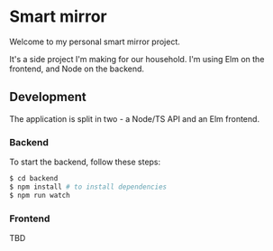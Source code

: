 # Smart mirror

Welcome to my personal smart mirror project.

It's a side project I'm making for our household. I'm using Elm on the frontend, and Node on the backend.

## Development

The application is split in two - a Node/TS API and an Elm frontend.

### Backend

To start the backend, follow these steps:

```bash
$ cd backend
$ npm install # to install dependencies
$ npm run watch
```

### Frontend

TBD
